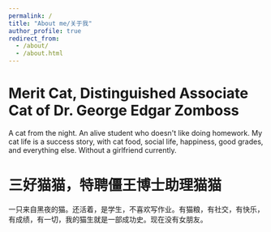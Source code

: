 ```yaml
---
permalink: /
title: "About me/关于我"
author_profile: true
redirect_from: 
  - /about/
  - /about.html
---
```


Merit Cat, Distinguished Associate Cat of Dr. George Edgar Zomboss
=====
A cat from the night. An alive student who doesn't like doing homework. My cat life is a success story, with cat food, social life, happiness, good grades, and everything else. Without a girlfriend currently.

三好猫猫，特聘僵王博士助理猫猫
=====
一只来自黑夜的猫。还活着，是学生，不喜欢写作业。有猫粮，有社交，有快乐，有成绩，有一切，我的猫生就是一部成功史。现在没有女朋友。
